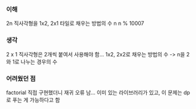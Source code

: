 ### 이해

2n 직사각형을 1x2, 2x1 타일로 채우는 방법의 수 n
n % 10007

### 생각

2 x 1 직사각형은 2개씩 붙여서 사용해야 함...
1x2, 2x2로 채우는 방법의 수
-> n을 2와 1로 나누는 경우의 수

### 어려웠던 점

factorial 직접 구현했더니 재귀 오류 남...
이미 있는 라이브러리가 있고, 이 문제는 dp로 푸는 게 가능하다고 함
